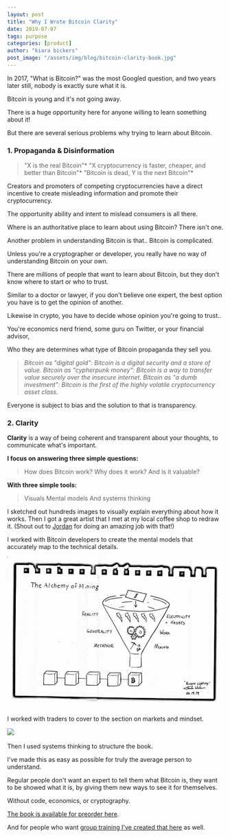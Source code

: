 ```yaml
---
layout: post
title: "Why I Wrote Bitcoin Clarity"
date: 2019-07-07
tags: purpose
categories: [product]
author: "kiara bickers"
post_image: "/assets/img/blog/bitcoin-clarity-book.jpg"
---
```


In 2017, "What is Bitcoin?" was the most Googled question, and two years later still, nobody is exactly sure what it is.

Bitcoin is young and it's not going away.

There is a huge opportunity here for anyone willing to learn something about it!

But there are several serious problems why trying to learn about Bitcoin.

### 1. Propaganda & Disinformation

> "X is the real Bitcoin"*
> "X cryptocurrency is faster, cheaper, and better than Bitcoin"*
> "Bitcoin is dead, Y is the next Bitcoin"*

Creators and promoters of competing cryptocurrencies have a direct incentive to create misleading information and promote their cryptocurrency.

The opportunity ability and intent to mislead consumers is all there.

Where is an authoritative place to learn about using Bitcoin? There isn't one.

Another problem in understanding Bitcoin is that.. Bitcoin is complicated.

Unless you're a cryptographer or developer, you really have no way of understanding Bitcoin on your own.

There are millions of people that want to learn about Bitcoin, but they don't know where to start or who to trust.

Similar to a doctor or lawyer, if you don't believe one expert, the best option you have is to get the opinion of another.

Likewise in crypto, you have to decide whose opinion you're going to trust..

You're economics nerd friend, some guru on Twitter, or your financial advisor,

Who they are determines what type of Bitcoin propaganda they sell you.

> *Bitcoin as "digital gold": Bitcoin is a digital security and a store of value.*
> *Bitcoin as "cypherpunk money": Bitcoin is a way to transfer value securely over the insecure internet.*
> *Bitcoin as "a dumb investment": Bitcoin is the first of the highly volatile cryptocurrency asset class.*

Everyone is subject to bias and the solution to that is transparency.

### 2. Clarity

**Clarity** is a way of being coherent and transparent about your thoughts, to communicate what's important.

**I focus on answering three simple questions:**

> How does Bitcoin work?
> Why does it work?
> And is it valuable?

**With three simple tools:**

> Visuals
> Mental models
> And systems thinking

I sketched out hundreds images to visually explain everything about how it works. Then I got a great artist that I met at my local coffee shop to redraw it. (Shout out to [Jordan](https://www.instagram.com/jordan.wesolek/) for doing an amazing job with that!)

I worked with Bitcoin developers to create the mental models that accurately map to the technical details.

<img class="main-responsive center" src="/assets/img/blog/bitcoin-clarity-mining-02.jpg"/>

I worked with traders to cover to the section on markets and mindset.

<img class="main-responsive center" src="{{post.baseurl}}/assets/img/blog/bitcoin-clarity-markets-03.jpg"/>

Then I used systems thinking to structure the book.

I've made this as easy as possible for truly the average person to understand.

Regular people don't want an expert to tell them what Bitcoin is, they want to be showed what it is, by giving them new ways to see it for themselves.

Without code, economics, or cryptography.

[The book is available for preorder here](https://getbitcoinclarity.sale/product/book/).

And for people who want [group training I've created that here](https://www.getbitcoinclarity.com) as well.
